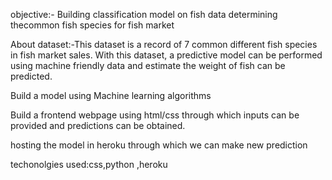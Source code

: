 objective:- Building classification model on fish data determining thecommon fish species for fish market

About dataset:-This dataset is a record of 7 common different fish species in fish market sales. With this dataset, a predictive model can be performed using machine friendly data and estimate the weight of fish can be predicted.

Build a model using Machine learning algorithms 

Build a frontend webpage using html/css through which inputs can be
provided and predictions can be obtained. 

hosting the model in heroku through which we can make new prediction

techonolgies used:css,python ,heroku
